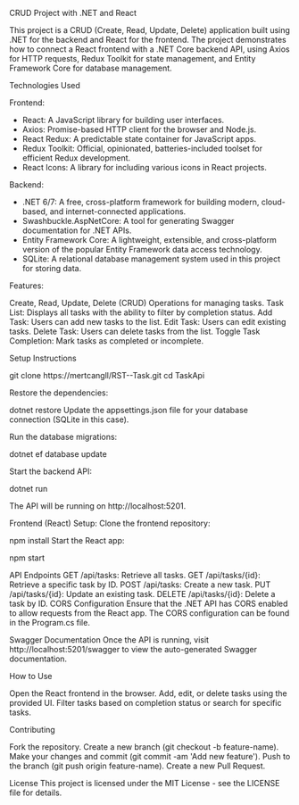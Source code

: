CRUD Project with .NET and React

This project is a CRUD (Create, Read, Update, Delete) application built using .NET for the backend and React for the frontend. The project demonstrates how to connect a React frontend with a .NET Core backend API, using Axios for HTTP requests, Redux Toolkit for state management, and Entity Framework Core for database management.

Technologies Used

Frontend:

* React: A JavaScript library for building user interfaces.
* Axios: Promise-based HTTP client for the browser and Node.js.
* React Redux: A predictable state container for JavaScript apps.
* Redux Toolkit: Official, opinionated, batteries-included toolset for efficient Redux development.
* React Icons: A library for including various icons in React projects.

Backend:

* .NET 6/7: A free, cross-platform framework for building modern, cloud-based, and internet-connected applications.
* Swashbuckle.AspNetCore: A tool for generating Swagger documentation for .NET APIs.
* Entity Framework Core: A lightweight, extensible, and cross-platform version of the popular Entity Framework data access technology.
* SQLite: A relational database management system used in this project for storing data.

Features:

Create, Read, Update, Delete (CRUD) Operations for managing tasks.
Task List: Displays all tasks with the ability to filter by completion status.
Add Task: Users can add new tasks to the list.
Edit Task: Users can edit existing tasks.
Delete Task: Users can delete tasks from the list.
Toggle Task Completion: Mark tasks as completed or incomplete.


Setup Instructions

git clone https://mertcangll/RST--Task.git
cd TaskApi

Restore the dependencies:

dotnet restore
Update the appsettings.json file for your database connection (SQLite in this case).

Run the database migrations:

dotnet ef database update

Start the backend API:

dotnet run

The API will be running on http://localhost:5201.

Frontend (React) Setup:
Clone the frontend repository:


npm install
Start the React app:


npm start

API Endpoints
GET /api/tasks: Retrieve all tasks.
GET /api/tasks/{id}: Retrieve a specific task by ID.
POST /api/tasks: Create a new task.
PUT /api/tasks/{id}: Update an existing task.
DELETE /api/tasks/{id}: Delete a task by ID.
CORS Configuration
Ensure that the .NET API has CORS enabled to allow requests from the React app. The CORS configuration can be found in the Program.cs file.

Swagger Documentation
Once the API is running, visit http://localhost:5201/swagger to view the auto-generated Swagger documentation.

How to Use

Open the React frontend in the browser.
Add, edit, or delete tasks using the provided UI.
Filter tasks based on completion status or search for specific tasks.

Contributing

Fork the repository.
Create a new branch (git checkout -b feature-name).
Make your changes and commit (git commit -am 'Add new feature').
Push to the branch (git push origin feature-name).
Create a new Pull Request.

License
This project is licensed under the MIT License - see the LICENSE file for details.
